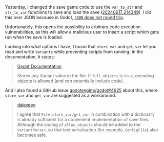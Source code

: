 Yesterday, I changed the save game code to use the `var_to_str` and `str_to_var` functions to save and load the save ([20240617_214349](20240617_214349.md)). I did this over JSON because in Godot, [`JSON` does not round trip](../notes/godot-json-round-trip.md).

Unfortunately, this opens the possibility to arbitrary code execution vulnerabilities, as this will allow a malicious user to insert a script which gets run when the save is loaded.

Looking into what options I have, I found that `store_var` and `get_var` let you read and write `Variants` while preventing scripts from running. In the documentation, it states:

> [Godot Documentation](https://docs.godotengine.org/en/4.2/classes/class_fileaccess.html#class-fileaccess-method-store-var)
>
> Stores any Variant value in the file. If `full_objects` is `true`, encoding objects is allowed (and can potentially include code).

And I also found a GitHub issue [godotengine/godot#4925](https://github.com/godotengine/godot-proposals/issues/4925) about this, where `store_var` and `get_var` are suggested as a workaround.

> [dalexeev](https://github.com/godotengine/godot-proposals/issues/4925#issuecomment-1249993962):
>
> I agree that `File.store_var/get_var` in combination with a dictionary is already sufficient for a convenient implementation of save files. Although the analog of `allow_objects` should be added to the `VariantParser`, so that text serialization (for example, `ConfigFile`) also becomes safe.